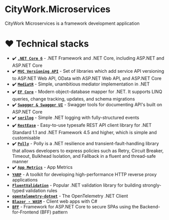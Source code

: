 # CityWork.Microservices
CityWork Microservices is a framework development application
# :hearts: Technical stacks
- ✔️ **[`.NET Core 6`](https://dotnet.microsoft.com/download)** - .NET Framework and .NET Core, including ASP.NET and ASP.NET Core
- ✔️ **[`MVC Versioning API`](https://github.com/microsoft/aspnet-api-versioning)** - Set of libraries which add service API versioning to ASP.NET Web API, OData with ASP.NET Web API, and ASP.NET Core
- ✔️ **[`MediatR`](https://github.com/jbogard/MediatR)** - Simple, unambitious mediator implementation in .NET
- ✔️ **[`EF Core`](https://github.com/dotnet/efcore)** - Modern object-database mapper for .NET. It supports LINQ queries, change tracking, updates, and schema migrations
- ✔️ **[`Swagger & Swagger UI`](https://github.com/domaindrivendev/Swashbuckle.AspNetCore)** - Swagger tools for documenting API's built on ASP.NET Core
- ✔️ **[`serilog`](https://github.com/serilog/serilog)** - Simple .NET logging with fully-structured events
- ✔️ **[`RestEase`](https://github.com/canton7/RestEase)** - Easy-to-use typesafe REST API client library for .NET Standard 1.1 and .NET Framework 4.5 and higher, which is simple and customisable
- ✔️ **[`Polly`](https://github.com/App-vNext/Polly)** - Polly is a .NET resilience and transient-fault-handling library that allows developers to express policies such as Retry, Circuit Breaker, Timeout, Bulkhead Isolation, and Fallback in a fluent and thread-safe manner
- ✔️ **[`App Metrics`](https://github.com/App-vNext/Polly)** - App Metrics
-  **[`YARP`](https://github.com/microsoft/reverse-proxy)** - A toolkit for developing high-performance HTTP reverse proxy applications
-  **[`FluentValidation`](https://github.com/FluentValidation/FluentValidation)** - Popular .NET validation library for building strongly-typed validation rules
-  **[`opentelemetry-dotnet`](https://github.com/open-telemetry/opentelemetry-dotnet)** - The OpenTelemetry .NET Client
-  **[`Blazor - WASM`](https://dotnet.microsoft.com/apps/aspnet/web-apps/blazor)** - Client web apps with C#
-  **[`BFF`](https://github.com/DuendeSoftware/BFF)** - Framework for ASP.NET Core to secure SPAs using the Backend-for-Frontend (BFF) pattern
